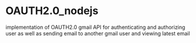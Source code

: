# OAUTH2.0_nodejs
implementation of OAUTH2.0 gmail API for authenticating and authorizing user as well as sending email to another gmail user and viewing latest email
